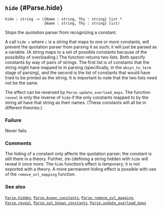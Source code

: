## `hide` {#Parse.hide}


```
hide : string -> ({Name : string, Thy : string} list *
                  {Name : string, Thy : string} list)
```



Stops the quotation parser from recognizing a constant.


A call `hide c` where `c` is a string that maps to one or more
constants, will prevent the quotation parser from parsing it as such;
it will just be parsed as a variable.  (A string maps to a set of
possible constants because of the possibility of overloading.) The
function returns two lists.  Both specify constants by way of pairs of
strings.  The first list is of constants that the string might have
mapped to in parsing (specifically, in the `absyn_to_term` stage of
parsing), and the second is the list of constants that would have
tried to be printed as the string.  It is important to note that the
two lists need not be the same.

The effect can be reversed by `Parse.update_overload_maps`.  The
function `reveal` is only the inverse of `hide` if the only constants
mapped to by the string all have that string as their names.  (These
constants will all be in different theories.)

### Failure

Never fails.

### Comments

The hiding of a constant only affects the quotation parser; the
constant is still there in a theory.  Further, (re-)defining a string
hidden with `hide` will reveal it once more.  The `hide` function’s
effect is temporary; it is not exported with a theory.  A more
permanent hiding effect is possible with use of the
`remove_ovl_mapping` function.

### See also

[`Parse.hidden`](#Parse.hidden), [`Parse.known_constants`](#Parse.known_constants), [`Parse.remove_ovl_mapping`](#Parse.remove_ovl_mapping), [`Parse.reveal`](#Parse.reveal), [`Parse.set_known_constants`](#Parse.set_known_constants), [`Parse.update_overload_maps`](#Parse.update_overload_maps)

